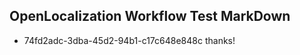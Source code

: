 ## OpenLocalization Workflow Test MarkDown
* 74fd2adc-3dba-45d2-94b1-c17c648e848c thanks!

<!--HONumber=Sep16_HO2-->


